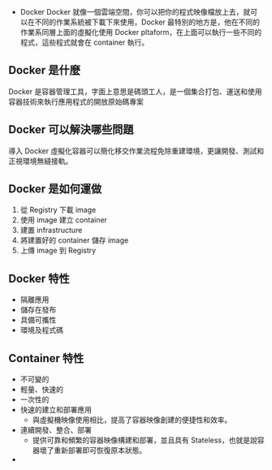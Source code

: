 
- Docker
Docker 就像一個雲端空間，你可以把你的程式映像檔放上去，就可以在不同的作業系統被下載下來使用，Docker 最特別的地方是，他在不同的作業系同層上面的虛擬化使用 Docker pltaform，在上面可以執行一些不同的程式，這些程式就會在 container 執行。

## Docker 是什麼
Docker 是容器管理工具，字面上意思是碼頭工人，是一個集合打包、運送和使用容器技術來執行應用程式的開放原始碼專案

## Docker 可以解決哪些問題
導入 Docker 虛擬化容器可以簡化移交作業流程免除重建環境，更讓開發、測試和正視環境無縫接軌。

## Docker 是如何運做

1. 從 Registry 下載 image
2. 使用 image 建立 container
3. 建置 infrastructure
4. 將建置好的 container 儲存 image
5. 上傳 image 到 Registry

## Docker 特性

- 隔離應用
- 儲存在發布
- 具備可攜性
- 環境及程式碼

## Container 特性

- 不可變的
- 輕量、快速的
- 一次性的
- 快速的建立和部署應用
  - 與虛擬機映像使用相比，提高了容器映像創建的便捷性和效率。
- 連續開發、整合、部署
  - 提供可靠和頻繁的容器映像構建和部署，並且具有 Stateless，也就是說容器壞了重新部署即可恢復原本狀態。
-  
